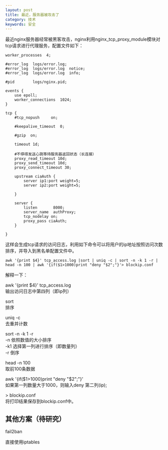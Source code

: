 ```yaml
---
layout: post
title: 最近，服务器被攻击了
category: 技术
keywords: 安全
---
```


最近nginx服务器经常被黑客攻击，nginx利用nginx\_tcp\_proxy\_module模块对tcp请求进行代理服务，配置文件如下：

```
worker_processes  4;

#error_log  logs/error.log;
#error_log  logs/error.log  notice;
#error_log  logs/error.log  info;

#pid        logs/nginx.pid;

events {
	use epoll;
    worker_connections  1024;
}

tcp {
    #tcp_nopush     on;

    #keepalive_timeout  0;

    #gzip  on;

	timeout 1d; 

	#不停得发送心跳等待服务器返回状态（长连接）
    proxy_read_timeout 10d; 
    proxy_send_timeout 10d; 
    proxy_connect_timeout 30; 
	
	upstream ciaAuth {
        server ip1:port weight=5;
        server ip2:port weight=5;
        
    }

	server {
        listen       8000;
        server_name  authProxy;
        tcp_nodelay on;
        proxy_pass ciaAuth;
    }

}
```

这样会生成tcp请求的访问日志，利用如下命令可以将用户的ip地址按照访问次数排序，并导入到黑名单配置文件中。

```
awk '{print $4}' tcp_access.log |sort | uniq -c | sort -n -k 1 -r | head -n 100 | awk '{if($1>1000)print "deny "$2";"}'> blockip.conf
```

解释一下：

awk '{print $4}' tcp_access.log<br>
输出访问日志中第四列（即ip列）

sort<br>
排序

uniq -c<br>
去重并计数

sort -n -k 1 -r<br>
-n	依照数值的大小排序<br>
-k1	选择第一列进行排序（即数量列）<br>
-r	倒序

head -n 100<br>
取前100条数据

awk '{if($1>1000)print "deny "$2";"}'<br>
如果第一列数量大于1000，则输入deny 第二列(ip);

\> blockip.conf<br>
将打印结果保存到blockip.conf中。

## 其他方案（待研究）

fail2ban

直接使用iptables